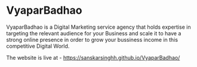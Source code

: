 # VyaparBadhao
VyaparBadhao is a Digital Marketing service agency that holds expertise in targeting the relevant audience for your Business and scale it to have a strong online presence in order to grow your bussiness income in this competitive Digital World.

The website is live at - https://sanskarsinghh.github.io/VyaparBadhao/
